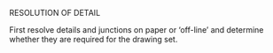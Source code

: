 RESOLUTION OF DETAIL

First resolve details and junctions on paper or ‘off-line’ and determine whether they are required for the drawing set.